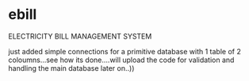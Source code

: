 ebill
=====

ELECTRICITY BILL MANAGEMENT SYSTEM

just added simple connections for a primitive database with  1 table of 2 coloumns...see how its done....will upload the code for validation and handling the main database later on..))
